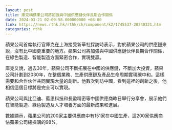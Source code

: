```yaml
---
layout: post
title: 庫克稱蘋果公司將加強與中國供應鏈伙伴長期合作關係
date: 2024-03-21 02:09:58.000000000 +08:00
link: https://news.rthk.hk/rthk/ch/component/k2/1745537-20240321.htm
categories: rthk
---
```


蘋果公司首席執行官庫克在上海接受新華社採訪時表示，對於蘋果公司的供應鏈來說，沒有比中國更重要的地方。蘋果公司將加強與中國供應鏈伙伴長期合作關係，在綠色製造、智能製造方面緊密合作，實現雙贏。

庫克又說，過去30年，蘋果公司不斷拓展在中國的供應鏈，不斷加大投資，蘋果公司計劃到2030年，在整個業務、生產供應鏈及產品生命周期實現碳中和。這樣需要和合作伙伴共同實現大量的創新。他數次到訪中國，看到這裡的創新之後，他相信這個目標將是完全可以實現。

蘋果公司與比亞迪、藍思科技和長盈精密等中國供應商昨日舉行分享會，展示他們在智能製造、綠色製造及人才培養方面的最新成果和進展。

數據顯示，蘋果公司的200家主要供應商中有151家在中國生產，這200家供應商佔蘋果公司總採購的98%。
